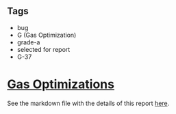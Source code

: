 ## Tags

- bug
- G (Gas Optimization)
- grade-a
- selected for report
- G-37

# [Gas Optimizations](https://github.com/code-423n4/2023-01-rabbithole-findings/issues/288) 

See the markdown file with the details of this report [here](https://github.com/code-423n4/2023-01-rabbithole-findings/blob/main/data/IllIllI-G.md).